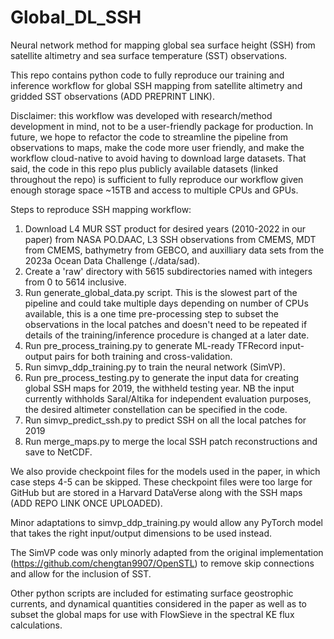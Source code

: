 # Global_DL_SSH
Neural network method for mapping global sea surface height (SSH) from satellite altimetry and sea surface temperature (SST) observations.

This repo contains python code to fully reproduce our training and inference workflow for global SSH mapping from satellite altimetry and gridded SST observations (ADD PREPRINT LINK). 

Disclaimer: this workflow was developed with research/method development in mind, not to be a user-friendly package for production. In future, we hope to refactor the code to streamline the pipeline from observations to maps, make the code more user friendly, and make the workflow cloud-native to avoid having to download large datasets. That said, the code in this repo plus publicly available datasets (linked throughout the repo) is sufficient to fully reproduce our workflow given enough storage space ~15TB and access to multiple CPUs and GPUs.

Steps to reproduce SSH mapping workflow:

1. Download L4 MUR SST product for desired years (2010-2022 in our paper) from NASA PO.DAAC, L3 SSH observations from CMEMS, MDT from CMEMS, bathymetry from GEBCO, and auxilliary data sets from the 2023a Ocean Data Challenge (./data/sad).
2. Create a 'raw' directory with 5615 subdirectories named with integers from 0 to 5614 inclusive.
3. Run generate_global_data.py script. This is the slowest part of the pipeline and could take multiple days depending on number of CPUs available, this is a one time pre-processing step to subset the observations in the local patches and doesn't need to be repeated if details of the training/inference procedure is changed at a later date.
4. Run pre_process_training.py to generate ML-ready TFRecord input-output pairs for both training and cross-validation.
5. Run simvp_ddp_training.py to train the neural network (SimVP).
6. Run pre_process_testing.py to generate the input data for creating global SSH maps for 2019, the withheld testing year. NB the input currently withholds Saral/Altika for independent evaluation purposes, the desired altimeter constellation can be specified in the code.
7. Run simvp_predict_ssh.py to predict SSH on all the local patches for 2019
8. Run merge_maps.py to merge the local SSH patch reconstructions and save to NetCDF.

We also provide checkpoint files for the models used in the paper, in which case steps 4-5 can be skipped. These checkpoint files were too large for GitHub but are stored in a Harvard DataVerse along with the SSH maps (ADD REPO LINK ONCE UPLOADED).

Minor adaptations to simvp_ddp_training.py would allow any PyTorch model that takes the right input/output dimensions to be used instead. 

The SimVP code was only minorly adapted from the original implementation (https://github.com/chengtan9907/OpenSTL) to remove skip connections and allow for the inclusion of SST.

Other python scripts are included for estimating surface geostrophic currents, and dynamical quantities considered in the paper as well as to subset the global maps for use with FlowSieve in the spectral KE flux calculations.

